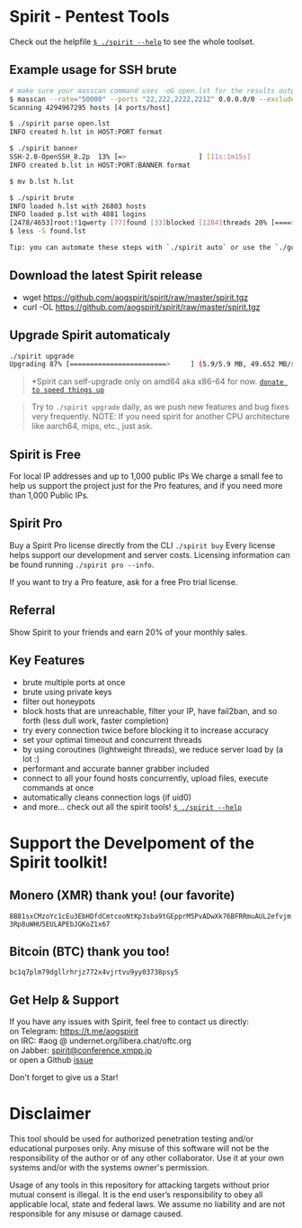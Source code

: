 # Spirit - Pentest Tools

Check out the helpfile [`$ ./spirit --help`](./HELP) to see the whole toolset.

## Example usage for SSH brute
```bash
# make sure your masscan command uses -oG open.lst for the results output file
$ masscan --rate="50000" --ports "22,222,2222,2212" 0.0.0.0/0 --exclude 255.255.255.255 -oG open.lst
Scanning 4294967295 hosts [4 ports/host]

$ ./spirit parse open.lst
INFO created h.lst in HOST:PORT format

$ ./spirit banner
SSH-2.0-OpenSSH_8.2p  13% [=>                  ] [11s:1m15s]
INFO created b.lst in HOST:PORT:BANNER format

$ mv b.lst h.lst

$ ./spirit brute
INFO loaded h.lst with 26803 hosts
INFO loaded p.lst with 4881 logins
[2478/4653]root:!1qwerty [77]found [33]blocked [1284]threads 20% [====>               ] [20s:1h13m36s]
$ less -S found.lst

Tip: you can automate these steps with `./spirit auto` or use the `./go.sh` script in `spirit.tgz`
```

## Download the latest Spirit release
- wget https://github.com/aogspirit/spirit/raw/master/spirit.tgz
- curl -OL https://github.com/aogspirit/spirit/raw/master/spirit.tgz

## Upgrade Spirit automaticaly
```bash
./spirit upgrade
Upgrading 87% [========================>     ] (5.9/5.9 MB, 49.652 MB/s)
```
>*Spirit can self-upgrade only on amd64 aka x86-64 for now. [`donate to speed things up`](#monero-xmr-thank-you)

>Try to `./spirit upgrade` daily, as we push new features and bug fixes very frequently.
> NOTE: If you need spirit for another CPU architecture like aarch64, mips, etc., just ask.

## Spirit is Free
For local IP addresses and up to 1,000 public IPs
We charge a small fee to help us support the project just for the Pro features, and if you need more than 1,000 Public IPs.

## Spirit Pro
Buy a Spirit Pro license directly from the CLI `./spirit buy`
Every license helps support our development and server costs.
Licensing information can be found running `./spirit pro --info`.

If you want to try a Pro feature, ask for a free Pro trial license.

## Referral
Show Spirit to your friends and earn 20% of your monthly sales.

## Key Features
- brute multiple ports at once
- brute using private keys
- filter out honeypots
- block hosts that are unreachable, filter your IP, have fail2ban, and so forth (less dull work, faster completion)
- try every connection twice before blocking it to increase accuracy
- set your optimal timeout and concurrent threads
- by using coroutines (lightweight threads), we reduce server load by (a lot :)
- performant and accurate banner grabber included
- connect to all your found hosts concurrently, upload files, execute commands at once
- automatically cleans connection logs (if uid0)
- and more... check out all the spirit tools! [`$ ./spirit --help`](./HELP)

# Support the Develpoment of the Spirit toolkit!
## Monero (XMR) thank you! (our favorite)
`8B81sxCMzoYc1cEu3EbHDfdCmtcooNtKp3sba9tGEpprM5PvADwXk76BFRRmuAUL2efvjm3Rp8uWHU5EULAPEbJGKoZ1x67`

## Bitcoin (BTC) thank you too!
`bc1q7plm79dgllrhrjz772x4vjrtvu9yy03738psy5`

## Get Help & Support
If you have any issues with Spirit, feel free to contact us directly: \
on Telegram: https://t.me/aogspirit \
on IRC: #aog @ undernet.org/libera.chat/oftc.org \
on Jabber: spirit@conference.xmpp.jp \
or open a Github [issue](https://github.com/theaog/spirit/issues)

Don't forget to give us a Star!

# Disclaimer

This tool should be used for authorized penetration testing and/or educational purposes only.
Any misuse of this software will not be the responsibility of the author or of any other collaborator.
Use it at your own systems and/or with the systems owner's permission.

Usage of any tools in this repository for attacking targets without prior mutual consent is illegal.
It is the end user’s responsibility to obey all applicable local, state and federal laws.
We assume no liability and are not responsible for any misuse or damage caused.
